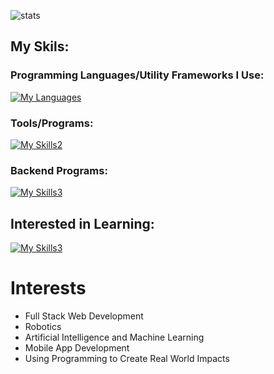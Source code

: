 ![stats](https://github-readme-stats.vercel.app/api?username=Imaad08&theme=transparent&show_icons=true)

## My Skils:

### Programming Languages/Utility Frameworks I Use:

[![My Languages](https://skillicons.dev/icons?i=next,tailwind,react,ts,html,css,js,cs,lua)](https://skillicons.dev)

### Tools/Programs:

[![My Skills2](https://skillicons.dev/icons?i=vscode,blender,github,git,docker,ps,unity,vercel)](https://skillicons.dev)

### Backend Programs:

[![My Skills3](https://skillicons.dev/icons?i=next,nodejs)](https://skillicons.dev)


## Interested in Learning:

[![My Skills3](https://skillicons.dev/icons?i=swift,linux,bash)](https://skillicons.dev)


# Interests 

- Full Stack Web Development
- Robotics
- Artificial Intelligence and Machine Learning
- Mobile App Development
- Using Programming to Create Real World Impacts

